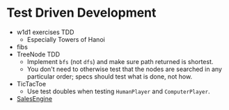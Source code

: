 # Test Driven Development

* w1d1 exercises TDD
    * Especially Towers of Hanoi
* fibs
* TreeNode TDD
    * Implement `bfs` (not `dfs`) and make sure path returned is
      shortest.
    * You don't need to otherwise test that the nodes are searched in
      any particular order; specs should test what is done, not how.
* TicTacToe
    * Use test doubles when testing `HumanPlayer` and
      `ComputerPlayer`.
* [SalesEngine][sales-engine]

[sales-engine]: http://tutorials.jumpstartlab.com/projects/sales_engine.html
